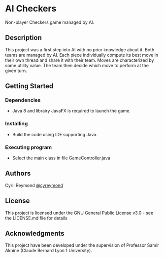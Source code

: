 # AI Checkers

Non-player Checkers game managed by AI.

## Description

This project was a first step into AI with no prior knowledge about it. Both teams are managed by AI.
Each piece individually compute its best move in their own thread and share it with their team.
Moves are characterized by some utility value. The team then decide which move to perform at the given turn.

## Getting Started

### Dependencies

* Java 8 and librairy JavaFX is required to launch the game.

### Installing

* Build the code using IDE supporting Java.

### Executing program

* Select the main class in file GameController.java

## Authors

Cyril Reymond [@cyreymond](https://github.com/creymond?tab=repositories)

## License

This project is licensed under the GNU General Public License v3.0 - see the LICENSE.md file for details

## Acknowledgments

This project have been developed under the supervision of Professor Samir Aknine (Claude Bernard Lyon 1 University).